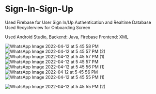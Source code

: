 # Sign-In-Sign-Up

Used Firebase for User Sign In/Up Authentication and Realtime Database
Used Recyclerview for Onboarding Screen

Used Android Studio,
Backend: Java, Firebase
Frontend: XML

![WhatsApp Image 2022-04-12 at 5 45 58 PM](https://user-images.githubusercontent.com/72368658/162960865-6f431fe4-05d1-41c5-b565-9dd3db24c14a.jpeg)  ![WhatsApp Image 2022-04-12 at 5 45 57 PM (2)](https://user-images.githubusercontent.com/72368658/162960886-ae28b52c-fad5-4a5a-b5b9-881f31abe1e4.jpeg)  ![WhatsApp Image 2022-04-12 at 5 45 57 PM (1)](https://user-images.githubusercontent.com/72368658/162960930-d3b89974-c7d9-46ce-8923-12ceda5eb41d.jpeg)  ![WhatsApp Image 2022-04-12 at 5 45 57 PM](https://user-images.githubusercontent.com/72368658/162960981-e22cc894-9ee6-45aa-9f5e-5a335ba52ea1.jpeg)   ![WhatsApp Image 2022-04-12 at 5 45 56 PM (1)](https://user-images.githubusercontent.com/72368658/162961014-fd128896-56d0-4bda-afa1-3e540723a4be.jpeg)   ![WhatsApp Image 2022-04 12 at 5 45 56 PM](https://user-images.githubusercontent.com/72368658/162961043-50ba2dcc-3378-4963-8962-e3af3b80fbcc.jpeg)
![WhatsApp Image 2022-04-12 at 5 45 55 PM (1)](https://user-images.githubusercontent.com/72368658/162961111-7a93cc43-1bc6-4cf3-8164-5d7491ffb0a2.jpeg)
 

![WhatsApp Image 2022-04-12 at 5 45 55 PM (2)](https://user-images.githubusercontent.com/72368658/162961501-c6855222-c3e6-4bf4-b5e2-2b9b5acdba9b.jpeg)
